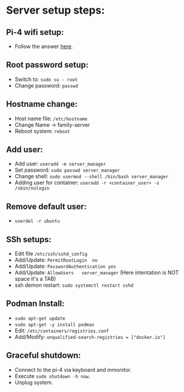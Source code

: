 # Server setup steps:

## Pi-4 wifi setup:
* Follow the answer [here](https://raspberrypi.stackexchange.com/a/113642/160536).

## Root password setup:
* Switch to: `sudo su - root`
* Change password: `passwd`

## Hostname change:
* Host name file: `/etc/hostname`
* Change Name -> family-server
* Reboot system: `reboot`

## Add user:
* Add user: `useradd -m server_manager`
* Set password: `sudo passwd server_manager`
* Change shell: `sudo usermod --shell /bin/bash server_manager`
* Adding user for container: `useradd -r <container_user> -s /sbin/nologin`

## Remove default user:
* `userdel -r ubuntu`

## SSh setups:
* Edit file `/etc/ssh/sshd_config`
* Add/Update: `PermitRootLogin  no`
* Add/Update: `PasswordAuthentication yes`
* Add/Update: `AllowUsers   server_manager` (Here intentation is  NOT space it's a TAB)
* ssh demon restart: `sudo systemctl restart sshd`

## Podman Install:
* `sudo apt-get update`
* `sudo apt-get -y install podman`
* Edit: `/etc/containers/registries.conf`
* Add/Modify: `unqualified-search-registries = ["docker.io"]`


## Graceful shutdown:
* Connect to the pi-4 via keyboard and mmonitor.
* Execute `sudo shutdown -h now`.
* Unplug system.

